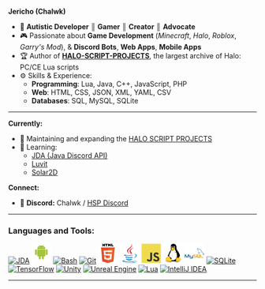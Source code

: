 **Jericho (Chalwk)**
* 🧩 **Autistic Developer** ║ **Gamer** ║ **Creator** ║ **Advocate**
* 🎮 Passionate about **Game Development** (*Minecraft*, *Halo*, *Roblox*, *Garry's Mod*), & **Discord Bots**, **Web Apps**, **Mobile Apps**
* 🏆 Author of **[HALO-SCRIPT-PROJECTS](https://github.com/Chalwk/HALO-SCRIPT-PROJECTS)**, the largest archive of Halo: PC/CE Lua scripts
* ⚙️ Skills & Experience:
  - **Programming**: Lua, Java, C++, JavaScript, PHP
  - **Web**: HTML, CSS, JSON, XML, YAML, CSV
  - **Databases**: SQL, MySQL, SQLite

---

**Currently:**
* 🔭 Maintaining and expanding the [HALO SCRIPT PROJECTS](https://github.com/Chalwk/HALO-SCRIPT-PROJECTS)
* 🌱 Learning:
  - [JDA (Java Discord API)](https://jda.wiki/introduction/jda/)
  - [Luvit](https://luvit.io/)
  - [Solar2D](https://solar2d.com/)

**Connect:**
* 💬 **Discord:** Chalwk / [HSP Discord](https://discord.gg/D76H7RVPC9)

---

<h3 align="left">Languages and Tools:</h3>
<p align="left">
  <a href="https://github.com/DV8FromTheWorld/JDA" target="_blank"><img src="https://raw.githubusercontent.com/DV8FromTheWorld/JDA/assets/assets/readme/logo.png" alt="JDA" width="40" height="40"/></a>
  <a href="https://developer.android.com" target="_blank"><img src="https://raw.githubusercontent.com/devicons/devicon/master/icons/android/android-original-wordmark.svg" alt="Android" width="40" height="40"/></a>
  <a href="https://www.gnu.org/software/bash/" target="_blank"><img src="https://www.vectorlogo.zone/logos/gnu_bash/gnu_bash-icon.svg" alt="Bash" width="40" height="40"/></a>
  <a href="https://git-scm.com/" target="_blank"><img src="https://www.vectorlogo.zone/logos/git-scm/git-scm-icon.svg" alt="Git" width="40" height="40"/></a>
  <a href="https://www.w3.org/html/" target="_blank"><img src="https://raw.githubusercontent.com/devicons/devicon/master/icons/html5/html5-original-wordmark.svg" alt="HTML5" width="40" height="40"/></a>
  <a href="https://www.java.com" target="_blank"><img src="https://raw.githubusercontent.com/devicons/devicon/master/icons/java/java-original.svg" alt="Java" width="40" height="40"/></a>
  <a href="https://developer.mozilla.org/en-US/docs/Web/JavaScript" target="_blank"><img src="https://raw.githubusercontent.com/devicons/devicon/master/icons/javascript/javascript-original.svg" alt="JavaScript" width="40" height="40"/></a>
  <a href="https://www.linux.org/" target="_blank"><img src="https://raw.githubusercontent.com/devicons/devicon/master/icons/linux/linux-original.svg" alt="Linux" width="40" height="40"/></a>
  <a href="https://www.mysql.com/" target="_blank"><img src="https://raw.githubusercontent.com/devicons/devicon/master/icons/mysql/mysql-original-wordmark.svg" alt="MySQL" width="40" height="40"/></a>
  <a href="https://www.sqlite.org/" target="_blank"><img src="https://www.vectorlogo.zone/logos/sqlite/sqlite-icon.svg" alt="SQLite" width="40" height="40"/></a>
  <a href="https://www.tensorflow.org" target="_blank"><img src="https://www.vectorlogo.zone/logos/tensorflow/tensorflow-icon.svg" alt="TensorFlow" width="40" height="40"/></a>
  <a href="https://unity.com/" target="_blank"><img src="https://www.vectorlogo.zone/logos/unity3d/unity3d-icon.svg" alt="Unity" width="40" height="40"/></a>
  <a href="https://unrealengine.com/" target="_blank"><img src="https://raw.githubusercontent.com/kenangundogan/fontisto/036b7eca71aab1bef8e6a0518f7329f13ed62f6b/icons/svg/brand/unreal-engine.svg" alt="Unreal Engine" width="40" height="40"/></a>
  <a href="https://www.lua.org/" target="_blank"><img src="https://upload.wikimedia.org/wikipedia/commons/c/cf/Lua-Logo.svg" alt="Lua" width="40" height="40"/></a>
  <a href="https://www.jetbrains.com/idea/" target="_blank"><img src="https://upload.wikimedia.org/wikipedia/commons/9/9c/IntelliJ_IDEA_Icon.svg" alt="IntelliJ IDEA" width="40" height="40"/></a>
</p>

---
